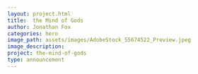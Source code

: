 ```yaml
---
layout: project.html
title:  the Mind of Gods
author: Jonathan Fox
categories: hero
image_path: assets/images/AdobeStock_55674522_Preview.jpeg
image_description:
project: the-mind-of-gods
type: announcement
---
```

